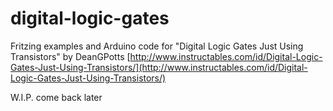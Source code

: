 # digital-logic-gates
Fritzing examples and Arduino code for "Digital Logic Gates Just Using Transistors" by DeanGPotts [http://www.instructables.com/id/Digital-Logic-Gates-Just-Using-Transistors/](http://www.instructables.com/id/Digital-Logic-Gates-Just-Using-Transistors/)  

W.I.P. come back later
